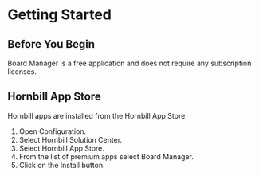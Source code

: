 # Getting Started
## Before You Begin
Board Manager is a free application and does not require any subscription licenses.


## Hornbill App Store
Hornbill apps are installed from the Hornbill App Store.

1. Open Configuration.
1. Select Hornbill Solution Center.
1. Select Hornbill App Store.
1. From the list of premium apps select Board Manager.
1. Click on the Install button.